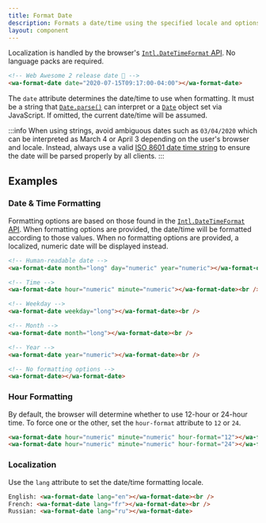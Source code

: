```yaml
---
title: Format Date
description: Formats a date/time using the specified locale and options.
layout: component
---
```


Localization is handled by the browser's [`Intl.DateTimeFormat` API](https://developer.mozilla.org/en-US/docs/Web/JavaScript/Reference/Global_Objects/Intl/DateTimeFormat). No language packs are required.

```html {.example}
<!-- Web Awesome 2 release date 🎉 -->
<wa-format-date date="2020-07-15T09:17:00-04:00"></wa-format-date>
```

The `date` attribute determines the date/time to use when formatting. It must be a string that [`Date.parse()`](https://developer.mozilla.org/en-US/docs/Web/JavaScript/Reference/Global_Objects/Date/parse) can interpret or a [`Date`](https://developer.mozilla.org/en-US/docs/Web/JavaScript/Reference/Global_Objects/Date) object set via JavaScript. If omitted, the current date/time will be assumed.

:::info
When using strings, avoid ambiguous dates such as `03/04/2020` which can be interpreted as March 4 or April 3 depending on the user's browser and locale. Instead, always use a valid [ISO 8601 date time string](https://developer.mozilla.org/en-US/docs/Web/JavaScript/Reference/Global_Objects/Date/parse#Date_Time_String_Format) to ensure the date will be parsed properly by all clients.
:::

## Examples

### Date & Time Formatting

Formatting options are based on those found in the [`Intl.DateTimeFormat` API](https://developer.mozilla.org/en-US/docs/Web/JavaScript/Reference/Global_Objects/Intl/DateTimeFormat). When formatting options are provided, the date/time will be formatted according to those values. When no formatting options are provided, a localized, numeric date will be displayed instead.

```html {.example}
<!-- Human-readable date -->
<wa-format-date month="long" day="numeric" year="numeric"></wa-format-date><br />

<!-- Time -->
<wa-format-date hour="numeric" minute="numeric"></wa-format-date><br />

<!-- Weekday -->
<wa-format-date weekday="long"></wa-format-date><br />

<!-- Month -->
<wa-format-date month="long"></wa-format-date><br />

<!-- Year -->
<wa-format-date year="numeric"></wa-format-date><br />

<!-- No formatting options -->
<wa-format-date></wa-format-date>
```

### Hour Formatting

By default, the browser will determine whether to use 12-hour or 24-hour time. To force one or the other, set the `hour-format` attribute to `12` or `24`.

```html {.example}
<wa-format-date hour="numeric" minute="numeric" hour-format="12"></wa-format-date><br />
<wa-format-date hour="numeric" minute="numeric" hour-format="24"></wa-format-date>
```

### Localization

Use the `lang` attribute to set the date/time formatting locale.

```html {.example}
English: <wa-format-date lang="en"></wa-format-date><br />
French: <wa-format-date lang="fr"></wa-format-date><br />
Russian: <wa-format-date lang="ru"></wa-format-date>
```
